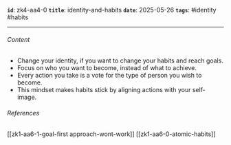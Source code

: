 **`id`**: zk4-aa4-0
**`title`**: identity-and-habits
**`date`**: 2025-05-26
**`tags`**: #identity #habits

---

###### Content

-   Change your identity, if you want to change your habits and reach goals.
-   Focus on who you want to become, instead of what to achieve.
-   Every action you take is a vote for the type of person you wish to become.
-   This mindset makes habits stick by aligning actions with your self-image.

###### References

[[zk1-aa6-1-goal-first approach-wont-work]]
[[zk1-aa6-0-atomic-habits]]
